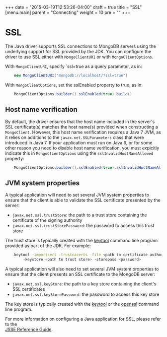 +++
date = "2015-03-19T12:53:26-04:00"
draft = true
title = "SSL"
[menu.main]
  parent = "Connecting"
  weight = 10
  pre = "<i class='fa'></i>"
+++

# SSL

The Java driver supports SSL connections to MongoDB servers using the underlying support for SSL provided by the JDK. You can configure 
the driver to use SSL either with `MongoClientURI` or with `MongoClientOptions`.  

With `MongoClientURI`, specify `ssl=true as a query parameter, as in:

```java
    new MongoClientURI("mongodb://localhost/?ssl=true")
```

With `MongoClientOptions`, set the sslEnabled property to true, as in:

```java
    MongoClientOptions.builder().sslEnabled(true).build()
```

## Host name verification

By default, the driver ensures that the host name included in the server's SSL certificate(s) matches the host name(s) provided when 
constructing a `MongoClient`.  However, this host name verification requires a Java 7 JVM, as it relies on additions to the 
`javax.net.SSLParameters` class that were introduced in Java 7.  If your application must run on Java 6, or for some other reason you need
 to disable host name verification, you must expicitly indicate this in `MongoClientOptions` using the `sslInvalidHostNameAllowed` property:
   
```java
    MongoClientOptions.builder().sslEnabled(true).sslInvalidHostNameAllowed(true).build()
``` 

## JVM system properties

A typical application will need to set several JVM system properties to ensure that the client is able to validate the SSL certificate 
presented by the server:

- `javax.net.ssl.trustStore`: the path to a trust store containing the certificate of the signing authority
- `javax.net.ssl.trustStorePassword`: the password to access this trust store 

The trust store is typically created with the [keytool](http://docs.oracle.com/javase/8/docs/technotes/tools/unix/keytool.html) 
command line program provided as part of the JDK.  For example:

```bash
    keytool -importcert -trustcacerts -file <path to certificate authority file> 
        -keystore <path to trust store> -storepass <password>
```

A typical application will also need to set several JVM system properties to ensure that the client presents an SSL certificate to the 
MongoDB server:

- `javax.net.ssl.keyStore`: the path to a key store containing the client's SSL certificates
- `javax.net.ssl.keyStorePassword`: the password to access this key store
 
The key store is typically created with the [keytool](http://docs.oracle.com/javase/8/docs/technotes/tools/unix/keytool.html) or the
[openssl](https://www.openssl.org/docs/apps/openssl.html) command line program.

For more information on configuring a Java application for SSL, please refer to the  
[JSSE Reference Guide](http://docs.oracle.com/javase/8/docs/technotes/guides/security/jsse/JSSERefGuide.html).






   
